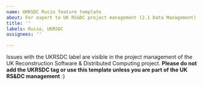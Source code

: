 ```yaml
---
name: UKRSDC Rucio feature template
about: For export to UK RS&DC project management (2.1 Data Management)
title: ''
labels: Rucio, UKRSDC
assignees: ''

---
```


Issues with the UKRSDC label are visible in the project management of the UK Reconstruction Software & Distributed Computing project. **Please do not add the UKRSDC tag or use this template unless you are part of the UK RS&DC management** :)
